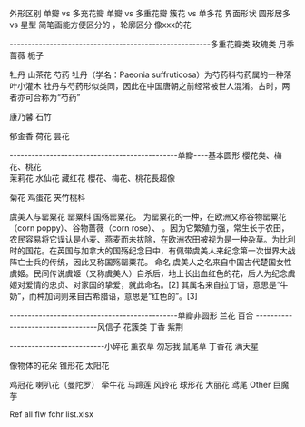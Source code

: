 外形区别  单瓣 vs 多充花瓣   单瓣 vs 多重花瓣
簇花  vs  单多花
界面形状 圆形居多 vs 星型
简笔画能方便区分的 ，轮廓区分
像xxx的花


-------------------------------------------------------多重花瓣类
玫瑰类
月季 蔷薇 栀子

牡丹 山茶花 芍药
牡丹（学名：Paeonia suffruticosa）为芍药科芍药属的一种落叶小灌木
牡丹与芍药形似类同，因此在中国唐朝之前经常被世人混淆。古时，两者亦可合称为“芍药”

康乃馨  石竹



郁金香
荷花 昙花








----------------------------------------------单瓣----基本圆形
櫻花类、梅花、桃花  
茉莉花  水仙花 藏红花
櫻花、梅花、桃花長超像

菊花
鸡蛋花
夹竹桃科

虞美人与罂粟花
罂粟科 国殇罂粟花。
为罂粟花的一种，在欧洲又称谷物罂粟花（corn poppy）、谷物蔷薇（corn rose）、 。因为它繁殖力强，常生长于农田，农民容易将它误认是小麦、燕麦而未拔除，在欧洲农田被视为是一种杂草。为比利时的国花。在英国与加拿大的国殇纪念日中，有佩带虞美人来纪念第一次世界大战阵亡士兵的传统，因此又称国殇罂粟花。 
命名
虞美人之名来自中国古代楚国女性虞姬。民间传说虞姬（又称虞美人）自杀后，地上长出血红色的花，后人为纪念虞姬对爱情的忠贞、对家国的挚爱，就此命名。[2] 
其属名来自拉丁语，意思是“牛奶”，而种加词则来自古希腊语，意思是“红色的”。[3] 

----------------------------------------------单瓣非圆形
兰花
百合
 ----------------------------------风信子  花簇类
丁香 紫荆

--------------------------小碎花 
 薰衣草  勿忘我  鼠尾草 丁香花
满天星

像物体的花朵
锥形花
太阳花


鸡冠花 
喇叭花（曼陀罗） 牵牛花 
马蹄莲
风铃花
球形花 大丽花
鸢尾
Other
巨魔芋

Ref
all flw fchr list.xlsx




